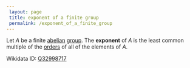 ```yaml
---
 layout: page
 title: exponent of a finite group
 permalink: /exponent_of_a_finite_group
---
```

Let $A$ be a finite [abelian](https://defsmath.github.io/DefsMath/abelian) [group](https://defsmath.github.io/DefsMath/group). The **exponent** of $A$ is the least common multiple of the [orders](https://defsmath.github.io/DefsMath/order_of_a_group_element) of all of the elements of $A$.

Wikidata ID: [Q32998717](https://www.wikidata.org/wiki/Q32998717)
